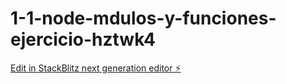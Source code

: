 # 1-1-node-mdulos-y-funciones-ejercicio-hztwk4

[Edit in StackBlitz next generation editor ⚡️](https://stackblitz.com/~/github.com/Verokina89/1-1-node-mdulos-y-funciones-ejercicio-hztwk4)